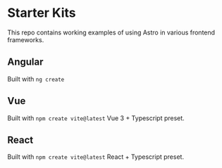 # Starter Kits

This repo contains working examples of using Astro in various frontend frameworks.

## Angular

Built with `ng create`

## Vue

Built with `npm create vite@latest` Vue 3 + Typescript preset.

## React

Built with `npm create vite@latest` React + Typescript preset.